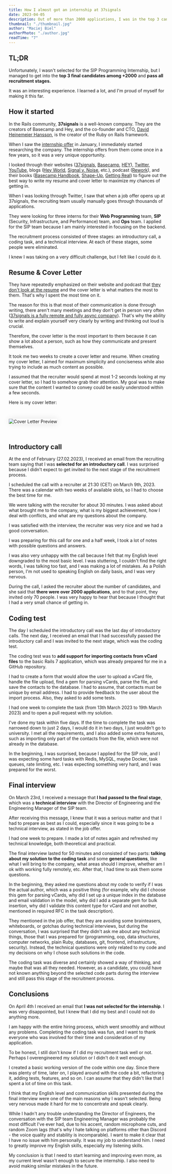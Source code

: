```yaml
---
title: How I almost got an internship at 37signals
date: 2023-04-05
description: Out of more than 2000 applications, I was in the top 3 candidates.
thumbnail: "./thumbnail.jpg"
author: "Maciej Biel"
authorPhoto: "./author.jpg"
readTime: "7"
---
```


<style>
  .cover-letter {
    padding: 30px 0;
  }

  .cover-letter img{
    box-shadow: 0 0 20px 0 rgba(0, 0, 0, 0.1)!important;
  }
</style>

## TL;DR

Unfortunately, I wasn't selected for the SIP Programming Internship, but I managed to get into the **top 3 final candidates among +2000** and **pass all recruitment stages.**

It was an interesting experience. I learned a lot, and I'm proud of myself for making it this far.

## How it started

In the Rails community, **37signals** is a well-known company. They are the creators of Basecamp and Hey, and the co-founder and CTO, [David Heinemeier Hansson](https://twitter.com/dhh), is the creator of the Ruby on Rails framework.

When I saw the [internship offer](https://startup.jobs/internships-summer-23-37signals-4038698) in January, I immediately started researching the company. The internship offers from them come once in a few years, so it was a very unique opportunity.

I looked through their websites ([37signals](https://37signals.com/), [Basecamp](https://basecamp.com/), [HEY](https://www.hey.com/)), [Twitter](https://twitter.com/dhh), [YouTube](https://www.youtube.com/@basecamp), blogs ([Hey World](https://world.hey.com/dhh), [Signal v. Noise](https://m.signalvnoise.com/), etc.), podcast ([Rework](https://37signals.com/podcast/)), and their books ([Basecamp Handbook](https://basecamp.com/handbook), [Shape-Up](https://basecamp.com/shapeup), [Getting Real](https://basecamp.com/gettingreal)) to figure out the best way to write my resume and cover letter to maximize my chances of getting in.

When I was looking through Twitter, I saw that when a job offer opens up at 37signals, the recruiting team usually manually goes through thousands of applications.

They were looking for three interns for their **Web Programming** team, **SIP** (Security, Infrastructure, and Performance) team, and **Ops** team. I applied for the SIP team because I am mainly interested in focusing on the backend.

The recruitment process consisted of three stages: an introductory call, a coding task, and a technical interview. At each of these stages, some people were eliminated.

I knew I was taking on a very difficult challenge, but I felt like I could do it.

## Resume & Cover Letter

They have repeatedly emphasized on their website and podcast that [they don't look at the resume](https://www.youtube.com/shorts/SUrp_6HN_qM) and the cover letter is what matters the most to them. That's why I spent the most time on it.

The reason for this is that most of their communication is done through writing, there aren't many meetings and they don't get in person very often ([37signals is a fully remote and fully async company](https://basecamp.com/handbook/09-how-we-work#asynchronously)). That's why the ability to write and explain yourself very clearly by writing and thinking out loud is crucial.

Therefore, the cover letter is the most important to them because it can show a lot about a person, such as how they communicate and present themselves.

It took me two weeks to create a cover letter and resume. When creating my cover letter, I aimed for maximum simplicity and conciseness while also trying to include as much content as possible.

I assumed that the recruiter would spend at most 1-2 seconds looking at my cover letter, so I had to somehow grab their attention. My goal was to make sure that the content I wanted to convey could be easily understood within a few seconds.

Here is my cover letter:

<div class="cover-letter">
  <img src="./cover_letter.png"  alt="Cover Letter Preview" />
</div>

## Introductory call

At the end of February (27.02.2023), I received an email from the recruiting team saying that I was **selected for an introductory call**. I was surprised because I didn't expect to get invited to the next stage of the recruitment process.

I scheduled the call with a recruiter at 21:30 (CET) on March 9th, 2023. There was a calendar with two weeks of available slots, so I had to choose the best time for me.

We were talking with the recruiter for about 30 minutes. I was asked about what brought me to the company, what is my biggest achievement, how I deal with conflicts, and what are my questions about the company.

I was satisfied with the interview, the recruiter was very nice and we had a good conversation.

I was preparing for this call for one and a half week, I took a lot of notes with possible questions and answers.

I was also very unhappy with the call because I felt that my English level downgraded to the most basic level. I was stuttering, I couldn't find the right words, I was talking too fast, and I was making a lot of mistakes. As a Polish person, I'm not used to speaking English on daily basis, and I was very nervous.

During the call, I asked the recruiter about the number of candidates, and she said that **there were over 2000 applications**, and to that point, they invited only 70 people. I was very happy to hear that because I thought that I had a very small chance of getting in.

## Coding test

The day I scheduled the introductory call was the last day of introductory calls. The next day, I received an email that I had successfully passed the introductory call and I was invited to the next stage, which was the coding test.

The coding test was to **add support for importing contacts from vCard files** to the basic Rails 7 application, which was already prepared for me in a GitHub repository.

I had to create a form that would allow the user to upload a vCard file, handle the file upload, find a gem for parsing vCards, parse the file, and save the contacts to the database. I had to assume, that contacts must be unique by email address. I had to provide feedback to the user about the import process. Also, they asked to add some tests.

I had one week to complete the task (from 13th March 2023 to 19th March 2023) and to open a pull request with my solution.

I've done my task within five days. If the time to complete the task was narrowed down to just 2 days, I would do it in two days, I just wouldn't go to university. I met all the requirements, and I also added some extra features, such as importing only part of the contacts from the file, which were not already in the database.

In the beginning, I was surprised, because I applied for the SIP role, and I was expecting some hard tasks with Redis, MySQL, maybe Docker, task queues, rate limiting, etc. I was expecting something very hard, and I was prepared for the worst.

## Final interview

On March 23rd, I received a message that **I had passed to the final stage**, which was a **technical interview** with the Director of Engineering and the Engineering Manager of the SIP team.

After receiving this message, I knew that it was a serious matter and that I had to prepare as best as I could, especially since it was going to be a technical interview, as stated in the job offer.

I had one week to prepare. I made a lot of notes again and refreshed my technical knowledge, both theoretical and practical.

The final interview lasted for 50 minutes and consisted of two parts: **talking about my solution to the coding task** and some **general questions**, like what I will bring to the company, what areas should I improve, whether am I ok with working fully remotely, etc. After that, I had time to ask them some questions.

In the beginning, they asked me questions about my code to verify if I was the actual author, which was a positive thing (for example, why did I choose this gem for parsing vCards, why did I set up a unique index in the database and email validation in the model, why did I add a separate gem for bulk insertion, why did I validate this content type for vCard and not another, mentioned in required RFC in the task description).

They mentioned in the job offer, that they are avoiding some brainteasers, whiteboards, or gotchas during technical interviews, but during the conversation, I was surprised that they didn't ask me about any technical things, those that I was prepared for (programming, oop, data structures, computer networks, plain Ruby, databases, git, frontend, infrastructure, security). Instead, the technical questions were only related to my code and my decisions on why I chose such solutions in the code.

The coding task was diverse and certainly showed a way of thinking, and maybe that was all they needed. However, as a candidate, you could have not known anything beyond the selected code parts during the interview and still pass this stage of the recruitment process.

## Conclusions

On April 4th I received an email that **I was not selected for the internship**. I was very disappointed, but I knew that I did my best and I could not do anything more.

I am happy with the entire hiring process, which went smoothly and without any problems. Completing the coding task was fun, and I want to thank everyone who was involved for their time and consideration of my application.

To be honest, I still don't know if I did my recruitment task well or not. Perhaps I overengineered my solution or I didn't do it well enough.

I created a basic working version of the code within one day. Since there was plenty of time, later on, I played around with the code a bit, refactoring it, adding tests, features, and so on. I can assume that they didn't like that I spent a lot of time on this task.

I think that my English level and communication skills presented during the final interview were one of the main reasons why I wasn't selected. Being very nervous made it hard for me to concentrate and speak clearly.

While I hadn't any trouble understanding the Director of Engineers, the conversation with the SIP team Engineering Manager was probably the most difficult I've ever had, due to his accent, random microphone cuts, and random Zoom lags (that's why I hate talking on platforms other than Discord - the voice quality and stability is incomparable). I want to make it clear that I have no issue with him personally. It was my job to understand him. I need to greatly improve my English skills, especially my listening skills.

My conclusion is that I need to start learning and improving even more, as my current level wasn't enough to secure the internship. I also need to avoid making similar mistakes in the future.
